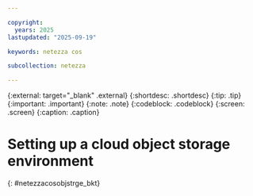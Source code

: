 ```yaml
---

copyright:
  years: 2025
lastupdated: "2025-09-19"

keywords: netezza cos

subcollection: netezza

---
```


{:external: target="_blank" .external}
{:shortdesc: .shortdesc}
{:tip: .tip}
{:important: .important}
{:note: .note}
{:codeblock: .codeblock}
{:screen: .screen}
{:caption: .caption}

# Setting up a cloud object storage environment
{: #netezzacosobjstrge_bkt}
